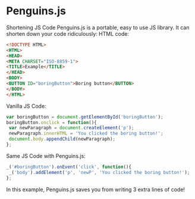 # Penguins.js

Shortening JS Code
Penguins.js is a portable, easy to use JS library. It can shorten down your code ridiculously:
HTML code:
```html
<!DOCTYPE HTML>
<HTML>
<HEAD>
<META CHARSET="ISO-8859-1">
<TITLE>Example</TITLE>
</HEAD>
<BODY>
<BUTTON ID="boringButton">Boring button</BUTTON>
</BODY>
</HTML>
```
Vanilla JS Code:
```javascript
var boringButton = document.getElementById('boringButton');
boringButton.onclick = function(){
 var newParagraph = document.createElement('p');
 newParagraph.innerHTML = 'You clicked the boring button!';
 document.body.appendChild(newParagraph);
};
```
Same JS Code with Penguins.js:
```javascript
_('#boringButton').onEvent('click', function(){
 _('body').addElement('p', 'newP', 'You clicked the boring button!');
};
```
In this example, Penguins.js saves you from writing 3 extra lines of code!
